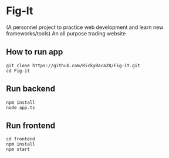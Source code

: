# Fig-It
(A personnel project to practice web development and learn new frameworks/tools)
An all purpose trading website

## How to run app
```
git clone https://github.com/RickyBaca28/Fig-It.git
cd Fig-it
```
## Run backend
```
npm install
node app.ts
```

## Run frontend
```
cd frontend
npm install
npm start
```
